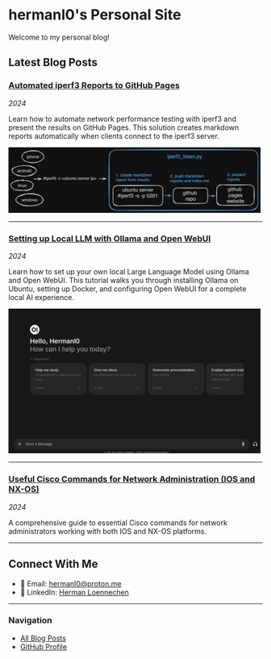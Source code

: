 # hermanl0's Personal Site

Welcome to my personal blog! 

## Latest Blog Posts

### [Automated iperf3 Reports to GitHub Pages](./_posts/automated-iperf3-reports-to-github-pages.md)
*2024*

Learn how to automate network performance testing with iperf3 and present the results on GitHub Pages. This solution creates markdown reports automatically when clients connect to the iperf3 server.

<img src="./img/iperf-flow-dark.png" alt="iperf3 Workflow" width="500">

---

### [Setting up Local LLM with Ollama and Open WebUI](./_posts/local-ollama-webui.md)
*2024*

Learn how to set up your own local Large Language Model using Ollama and Open WebUI. This tutorial walks you through installing Ollama on Ubuntu, setting up Docker, and configuring Open WebUI for a complete local AI experience.

<img src="./img/local-llm.png" alt="Local LLM Setup" width="500">

---

### [Useful Cisco Commands for Network Administration (IOS and NX-OS)](./_posts/cisco-useful-commands.md)
*2024*

A comprehensive guide to essential Cisco commands for network administrators working with both IOS and NX-OS platforms.

---

## Connect With Me

- 📧 Email: [hermanl0@proton.me](mailto:hermanl0@proton.me)
- 💼 LinkedIn: [Herman Loennechen](https://www.linkedin.com/in/hermanl0/)

---

### Navigation

- [All Blog Posts](./_posts/)
- [GitHub Profile](https://github.com/hermanl0)



